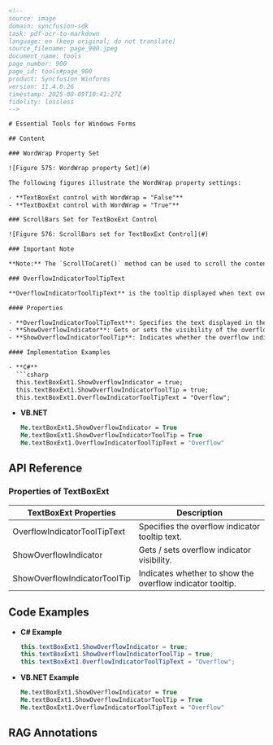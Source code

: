 ```html
<!-- 
source: image
domain: syncfusion-sdk
task: pdf-ocr-to-markdown
language: en (keep original; do not translate)
source_filename: page_900.jpeg
document_name: tools
page_number: 900
page_id: tools#page_900
product: Syncfusion Winforms
version: 11.4.0.26
timestamp: 2025-08-09T10:41:27Z
fidelity: lossless
-->

# Essential Tools for Windows Forms

## Content

### WordWrap Property Set

![Figure 575: WordWrap property Set](#)

The following figures illustrate the WordWrap property settings:

- **TextBoxExt control with WordWrap = "False"**
- **TextBoxExt control with WordWrap = "True"**

### ScrollBars Set for TextBoxExt Control

![Figure 576: ScrollBars set for TextBoxExt Control](#)

### Important Note

**Note:** The `ScrollToCaret()` method can be used to scroll the contents of the control to the current caret position.

### OverflowIndicatorToolTipText

**OverflowIndicatorToolTipText** is the tooltip displayed when text overflows. Its behavior can be configured using the following properties:

#### Properties

- **OverflowIndicatorToolTipText**: Specifies the text displayed in the overflow indicator tooltip.
- **ShowOverflowIndicator**: Gets or sets the visibility of the overflow indicator.
- **ShowOverflowIndicatorToolTip**: Indicates whether the overflow indicator tooltip should be shown.

#### Implementation Examples

- **C#**
  ```csharp
  this.textBoxExt1.ShowOverflowIndicator = true;
  this.textBoxExt1.ShowOverflowIndicatorToolTip = true;
  this.textBoxExt1.OverflowIndicatorToolTipText = "Overflow";
  ```

- **VB.NET**
  ```vb
  Me.textBoxExt1.ShowOverflowIndicator = True
  Me.textBoxExt1.ShowOverflowIndicatorToolTip = True
  Me.textBoxExt1.OverflowIndicatorToolTipText = "Overflow"
  ```

## API Reference

### Properties of TextBoxExt

| TextBoxExt Properties               | Description                                                                 |
|--------------------------------------|----------------------------------------------------------------------------|
| OverflowIndicatorToolTipText        | Specifies the overflow indicator tooltip text.                          |
| ShowOverflowIndicator               | Gets / sets overflow indicator visibility.                               |
| ShowOverflowIndicatorToolTip        | Indicates whether to show the overflow indicator tooltip.               |

## Code Examples

- **C# Example**
  ```csharp
  this.textBoxExt1.ShowOverflowIndicator = true;
  this.textBoxExt1.ShowOverflowIndicatorToolTip = true;
  this.textBoxExt1.OverflowIndicatorToolTipText = "Overflow";
  ```

- **VB.NET Example**
  ```vb
  Me.textBoxExt1.ShowOverflowIndicator = True
  Me.textBoxExt1.ShowOverflowIndicatorToolTip = True
  Me.textBoxExt1.OverflowIndicatorToolTipText = "Overflow"
  ```

## RAG Annotations

<!-- tags: [Syncfusion Winforms, TextBoxExt, OverflowIndicatorToolTipText, WordWrap, ScrollBars] keywords: [TextBoxExt, overflow, tooltip, wordwrap, scrollbars, caret, showoverflowindicator] -->
```